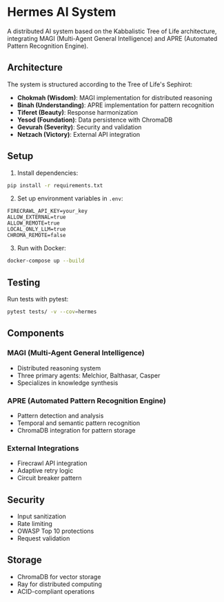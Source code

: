 # Hermes AI System

A distributed AI system based on the Kabbalistic Tree of Life architecture, integrating MAGI (Multi-Agent General Intelligence) and APRE (Automated Pattern Recognition Engine).

## Architecture

The system is structured according to the Tree of Life's Sephirot:

- **Chokmah (Wisdom)**: MAGI implementation for distributed reasoning
- **Binah (Understanding)**: APRE implementation for pattern recognition
- **Tiferet (Beauty)**: Response harmonization
- **Yesod (Foundation)**: Data persistence with ChromaDB
- **Gevurah (Severity)**: Security and validation
- **Netzach (Victory)**: External API integration

## Setup

1. Install dependencies:
```bash
pip install -r requirements.txt
```

2. Set up environment variables in `.env`:
```env
FIRECRAWL_API_KEY=your_key
ALLOW_EXTERNAL=true
ALLOW_REMOTE=true
LOCAL_ONLY_LLM=true
CHROMA_REMOTE=false
```

3. Run with Docker:
```bash
docker-compose up --build
```

## Testing

Run tests with pytest:
```bash
pytest tests/ -v --cov=hermes
```

## Components

### MAGI (Multi-Agent General Intelligence)
- Distributed reasoning system
- Three primary agents: Melchior, Balthasar, Casper
- Specializes in knowledge synthesis

### APRE (Automated Pattern Recognition Engine)
- Pattern detection and analysis
- Temporal and semantic pattern recognition
- ChromaDB integration for pattern storage

### External Integrations
- Firecrawl API integration
- Adaptive retry logic
- Circuit breaker pattern

## Security

- Input sanitization
- Rate limiting
- OWASP Top 10 protections
- Request validation

## Storage

- ChromaDB for vector storage
- Ray for distributed computing
- ACID-compliant operations
